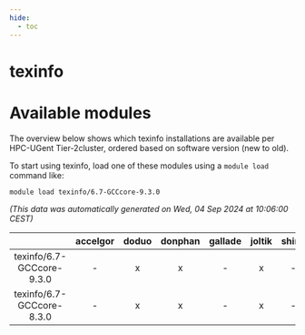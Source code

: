 ```yaml
---
hide:
  - toc
---
```


texinfo
=======

# Available modules


The overview below shows which texinfo installations are available per HPC-UGent Tier-2cluster, ordered based on software version (new to old).

To start using texinfo, load one of these modules using a `module load` command like:

```shell
module load texinfo/6.7-GCCcore-9.3.0
```

*(This data was automatically generated on Wed, 04 Sep 2024 at 10:06:00 CEST)*  

| |accelgor|doduo|donphan|gallade|joltik|shinx|skitty|
| :---: | :---: | :---: | :---: | :---: | :---: | :---: | :---: |
|texinfo/6.7-GCCcore-9.3.0|-|x|x|-|x|-|x|
|texinfo/6.7-GCCcore-8.3.0|-|x|x|-|x|-|x|
